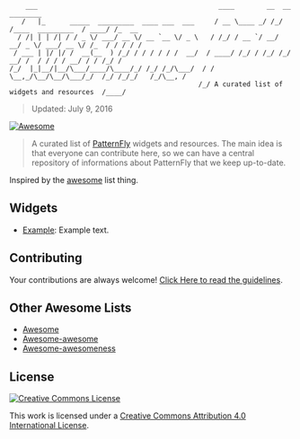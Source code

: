 ```
    ___                                             ____        __  __                  ________     
   /   |_      _____  _________  ____ ___  ___     / __ \____ _/ /_/ /____  _________  / ____/ /_  __
  / /| | | /| / / _ \/ ___/ __ \/ __ `__ \/ _ \   / /_/ / __ `/ __/ __/ _ \/ ___/ __ \/ /_  / / / / /
 / ___ | |/ |/ /  __(__  ) /_/ / / / / / /  __/  / ____/ /_/ / /_/ /_/  __/ /  / / / / __/ / / /_/ / 
/_/  |_|__/|__/\___/____/\____/_/ /_/ /_/\___/  / /    \__,_/\__/\__/\___/_/  /_/ /_/_/   /_/\__, /  
                                               /_/ A curated list of widgets and resources  /____/   
```
> Updated: July 9, 2016

[![Awesome](https://cdn.rawgit.com/sindresorhus/awesome/d7305f38d29fed78fa85652e3a63e154dd8e8829/media/badge.svg)](https://github.com/sindresorhus/awesome)

> A curated list of [PatternFly](https://www.patternfly.org) widgets and resources. The main idea is that everyone can contribute here, so we can have a central repository of informations about PatternFly that we keep up-to-date.

Inspired by the [awesome](https://github.com/sindresorhus/awesome) list thing.

## Widgets

- [Example](https://github.com/example): Example text.

## Contributing

Your contributions are always welcome! [Click Here to read the guidelines](https://github.com/websemantics/awesome-patternfly/blob/master/contributing.md).

## Other Awesome Lists

* [Awesome](https://github.com/sindresorhus/awesome)
* [Awesome-awesome](https://github.com/emijrp/awesome-awesome)
* [Awesome-awesomeness](https://github.com/bayandin/awesome-awesomeness)

## License

[![Creative Commons License](http://i.creativecommons.org/l/by/4.0/88x31.png)](http://creativecommons.org/licenses/by/4.0/)

This work is licensed under a [Creative Commons Attribution 4.0 International License](http://creativecommons.org/licenses/by/4.0/).
